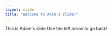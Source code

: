 ```yaml
---
layout: slide
title: "Welcome to Adam's slide!"
---
```

This is Adam's slide
Use the left arrow to go back!